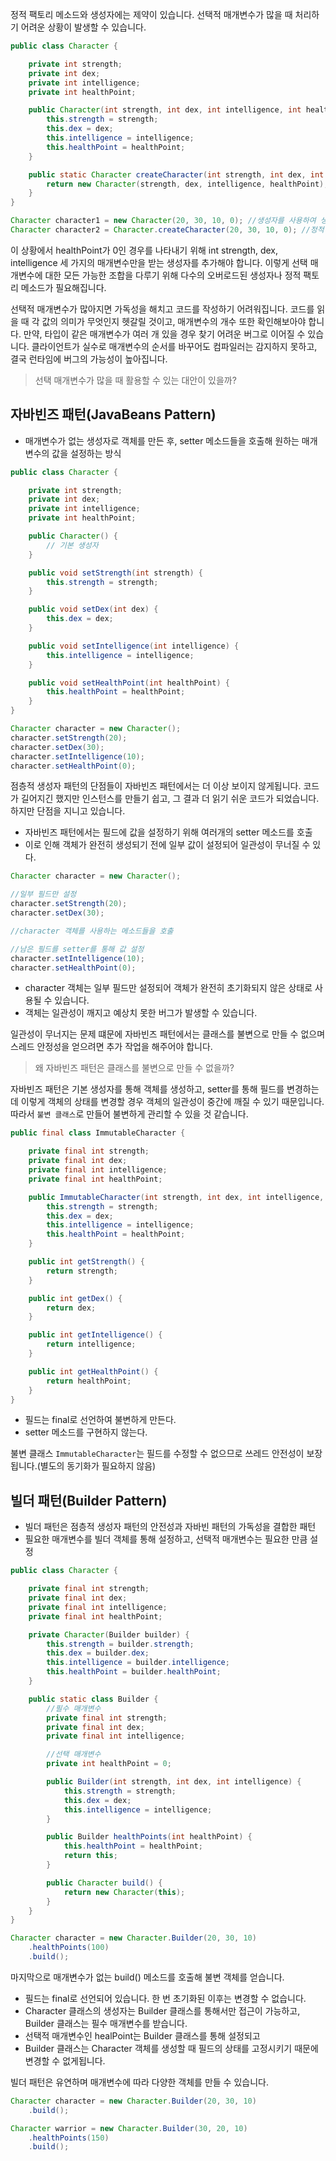 정적 팩토리 메소드와 생성자에는 제약이 있습니다. 선택적 매개변수가 많을 때 처리하기 어려운 상황이 발생할 수 있습니다. 

```java
public class Character {

    private int strength;
    private int dex;
    private int intelligence;
    private int healthPoint;

    public Character(int strength, int dex, int intelligence, int healthPoint) {
        this.strength = strength;
        this.dex = dex;
        this.intelligence = intelligence;
        this.healthPoint = healthPoint;
    }

    public static Character createCharacter(int strength, int dex, int intelligence, int healthPoint) {
        return new Character(strength, dex, intelligence, healthPoint);
    }
}
```

```java
Character character1 = new Character(20, 30, 10, 0); //생성자를 사용하여 생성
Character character2 = Character.createCharacter(20, 30, 10, 0); //정적 팩토리 메소드로 생성
```

이 상황에서 healthPoint가 0인 경우를 나타내기 위해 int strength, dex, intelligence 세 가지의 매개변수만을 받는 생성자를 추가해야 합니다. 이렇게 선택 매개변수에 대한 모든 가능한 조합을 다루기 위해 다수의 오버로드된 생성자나 정적 팩토리 메소드가 필요해집니다.

선택적 매개변수가 많아지면 가독성을 해치고 코드를 작성하기 어려워집니다. 코드를 읽을 때 각 값의 의미가 무엇인지 헷갈릴 것이고, 매개변수의 개수 또한 확인해보아야 합니다. 만약, 타입이 같은 매개변수가 여러 개 있을 경우 찾기 어려운 버그로 이어질 수 있습니다. 클라이언트가 실수로 매개변수의 순서를 바꾸어도 컴파일러는 감지하지 못하고, 결국 런타임에 버그의 가능성이 높아집니다.

> 선택 매개변수가 많을 때 활용할 수 있는 대안이 있을까?

## 자바빈즈 패턴(JavaBeans Pattern)

- 매개변수가 없는 생성자로 객체를 만든 후, setter 메소드들을 호출해 원하는 매개변수의 값을 설정하는 방식

```java
public class Character {

    private int strength;
    private int dex;
    private int intelligence;
    private int healthPoint;

    public Character() {
        // 기본 생성자
    }

    public void setStrength(int strength) {
        this.strength = strength;
    }

    public void setDex(int dex) {
        this.dex = dex;
    }

    public void setIntelligence(int intelligence) {
        this.intelligence = intelligence;
    }

    public void setHealthPoint(int healthPoint) {
        this.healthPoint = healthPoint;
    }
}
```

```java
Character character = new Character();
character.setStrength(20);
character.setDex(30);
character.setIntelligence(10);
character.setHealthPoint(0);
```

점층적 생성자 패턴의 단점들이 자바빈즈 패턴에서는 더 이상 보이지 않게됩니다. 코드가 길어지긴 했지만 인스턴스를 만들기 쉽고, 그 결과 더 읽기 쉬운 코드가 되었습니다. 하지만 단점을 지니고 있습니다.

- 자바빈즈 패턴에서는 필드에 값을 설정하기 위해 여러개의 setter 메소드를 호출
- 이로 인해 객체가 완전히 생성되기 전에 일부 값이 설정되어 일관성이 무너질 수 있다.

```java
Character character = new Character(); 

//일부 필드만 설정
character.setStrength(20);
character.setDex(30);

//character 객체를 사용하는 메소드들을 호출

//남은 필드를 setter를 통해 값 설정
character.setIntelligence(10);
character.setHealthPoint(0);
```

- character 객체는 일부 필드만 설정되어 객체가 완전히 초기화되지 않은 상태로 사용될 수 있습니다.
- 객체는 일관성이 깨지고 예상치 못한 버그가 발생할 수 있습니다.

일관성이 무너지는 문제 떄문에 자바빈즈 패턴에서는 클래스를 불변으로 만들 수 없으며 스레드 안정성을 얻으려면 추가 작업을 해주어야 합니다.

> 왜 자바빈즈 패턴은 클래스를 불변으로 만들 수 없을까?

자바빈즈 패턴은 기본 생성자를 통해 객체를 생성하고, setter를 통해 필드를 변경하는데 이렇게 객체의 상태를 변경할 경우 객체의 일관성이 중간에 깨질 수 있기 때문입니다. 따라서 `불변 클래스`로 만들어 불변하게 관리할 수 있을 것 같습니다.

```java
public final class ImmutableCharacter {

    private final int strength;
    private final int dex;
    private final int intelligence;
    private final int healthPoint;

    public ImmutableCharacter(int strength, int dex, int intelligence, int healthPoint) {
        this.strength = strength;
        this.dex = dex;
        this.intelligence = intelligence;
        this.healthPoint = healthPoint;
    }

    public int getStrength() {
        return strength;
    }

    public int getDex() {
        return dex;
    }

    public int getIntelligence() {
        return intelligence;
    }

    public int getHealthPoint() {
        return healthPoint;
    }
}
```

- 필드는 final로 선언하여 불변하게 만든다.
- setter 메소드를 구현하지 않는다.

불변 클래스 `ImmutableCharacter`는 필드를 수정할 수 없으므로 쓰레드 안전성이 보장됩니다.(별도의 동기화가 필요하지 않음)

## 빌더 패턴(Builder Pattern)

- 빌더 패턴은 점층적 생성자 패턴의 안전성과 자바빈 패턴의 가독성을 결합한 패턴
- 필요한 매개변수를 빌더 객체를 통해 설정하고, 선택적 매개변수는 필요한 만큼 설정

```java
public class Character {

    private final int strength;
    private final int dex;
    private final int intelligence;
    private final int healthPoint;

    private Character(Builder builder) {
        this.strength = builder.strength;
        this.dex = builder.dex;
        this.intelligence = builder.intelligence;
        this.healthPoint = builder.healthPoint;
    }

    public static class Builder {
        //필수 매개변수
        private final int strength;
        private final int dex;
        private final int intelligence;

        //선택 매개변수
        private int healthPoint = 0;

        public Builder(int strength, int dex, int intelligence) {
            this.strength = strength;
            this.dex = dex;
            this.intelligence = intelligence;
        }

        public Builder healthPoints(int healthPoint) {
            this.healthPoint = healthPoint;
            return this;
        }

        public Character build() {
            return new Character(this);
        }
    }
}
```

```java
Character character = new Character.Builder(20, 30, 10)
    .healthPoints(100)
    .build();
```

마지막으로 매개변수가 없는 build() 메소드를 호출해 불변 객체를 얻습니다.

- 필드는 final로 선언되어 있습니다. 한 번 초기화된 이후는 변경할 수 없습니다.
- Character 클래스의 생성자는 Builder 클래스를 통해서만 접근이 가능하고, Builder 클래스는 필수 매개변수를 받습니다.
- 선택적 매개변수인 healPoint는 Builder 클래스를 통해 설정되고
- Builder 클래스는 Character 객체를 생성할 때 필드의 상태를 고정시키기 때문에 변경할 수 없게됩니다.

빌더 패턴은 유연하며 매개변수에 따라 다양한 객체를 만들 수 있습니다.

```java
Character character = new Character.Builder(20, 30, 10)
    .build();
```

```java
Character warrior = new Character.Builder(30, 20, 10)
    .healthPoints(150)
    .build();
```



